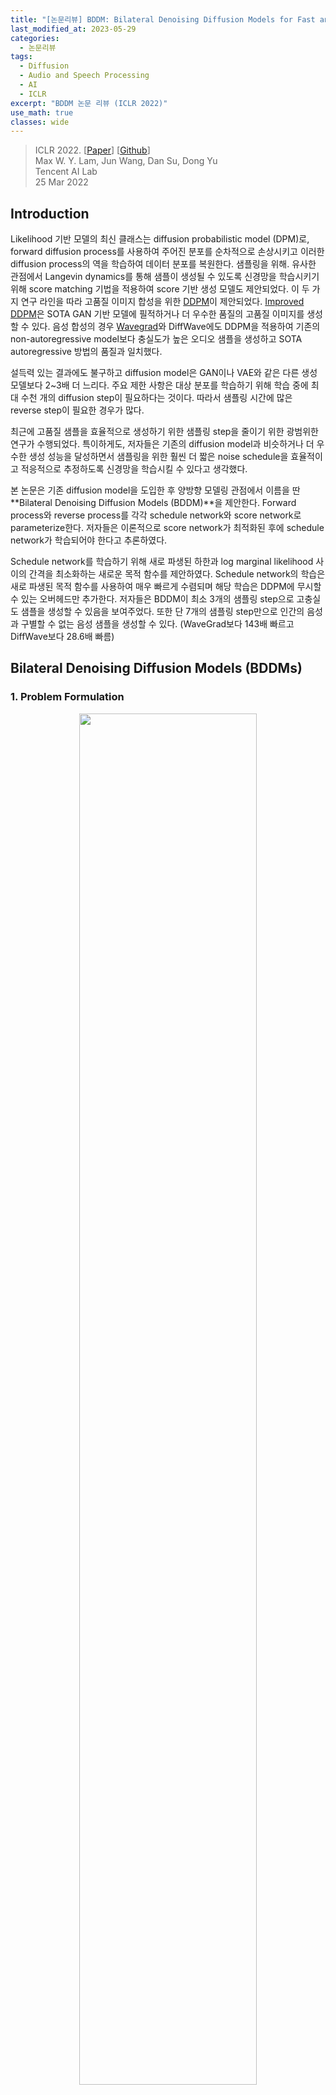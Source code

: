 ```yaml
---
title: "[논문리뷰] BDDM: Bilateral Denoising Diffusion Models for Fast and High-Quality Speech Synthesis"
last_modified_at: 2023-05-29
categories:
  - 논문리뷰
tags:
  - Diffusion
  - Audio and Speech Processing
  - AI
  - ICLR
excerpt: "BDDM 논문 리뷰 (ICLR 2022)"
use_math: true
classes: wide
---
```


> ICLR 2022. [[Paper](https://arxiv.org/abs/2203.13508)] [[Github](https://github.com/tencent-ailab/bddm)]  
> Max W. Y. Lam, Jun Wang, Dan Su, Dong Yu  
> Tencent AI Lab  
> 25 Mar 2022  

## Introduction
Likelihood 기반 모델의 최신 클래스는 diffusion probabilistic model (DPM)로, forward diffusion process를 사용하여 주어진 분포를 순차적으로 손상시키고 이러한 diffusion process의 역을 학습하여 데이터 분포를 복원한다. 샘플링을 위해. 유사한 관점에서 Langevin dynamics를 통해 샘플이 생성될 수 있도록 신경망을 학습시키기 위해 score matching 기법을 적용하여 score 기반 생성 모델도 제안되었다. 이 두 가지 연구 라인을 따라 고품질 이미지 합성을 위한 [DDPM](https://kimjy99.github.io/논문리뷰/ddpm)이 제안되었다. [Improved DDPM](https://kimjy99.github.io/논문리뷰/iddpm)은 SOTA GAN 기반 모델에 필적하거나 더 우수한 품질의 고품질 이미지를 생성할 수 있다. 음성 합성의 경우 [Wavegrad](https://kimjy99.github.io/논문리뷰/wavegrad)와 DiffWave에도 DDPM을 적용하여 기존의 non-autoregressive model보다 충실도가 높은 오디오 샘플을 생성하고 SOTA autoregressive 방법의 품질과 일치했다.

설득력 있는 결과에도 불구하고 diffusion model은 GAN이나 VAE와 같은 다른 생성 모델보다 2~3배 더 느리다. 주요 제한 사항은 대상 분포를 학습하기 위해 학습 중에 최대 수천 개의 diffusion step이 필요하다는 것이다. 따라서 샘플링 시간에 많은 reverse step이 필요한 경우가 많다. 

최근에 고품질 샘플을 효율적으로 생성하기 위한 샘플링 step을 줄이기 위한 광범위한 연구가 수행되었다. 특이하게도, 저자들은 기존의 diffusion model과 비슷하거나 더 우수한 생성 성능을 달성하면서 샘플링을 위한 훨씬 더 짧은 noise schedule을 효율적이고 적응적으로 추정하도록 신경망을 학습시킬 수 있다고 생각했다. 

본 논문은 기존 diffusion model을 도입한 후 양방향 모델링 관점에서 이름을 딴 **Bilateral Denoising Diffusion Models (BDDM)**을 제안한다. Forward process와 reverse process를 각각 schedule network와 score network로 parameterize한다. 저자들은 이론적으로 score network가 최적화된 후에 schedule network가 학습되어야 한다고 추론하였다. 

Schedule network를 학습하기 위해 새로 파생된 하한과 log marginal likelihood 사이의 간격을 최소화하는 새로운 목적 함수를 제안하였다. Schedule network의 학습은 새로 파생된 목적 함수를 사용하여 매우 빠르게 수렴되며 해당 학습은 DDPM에 무시할 수 있는 오버헤드만 추가한다. 저자들은 BDDM이 최소 3개의 샘플링 step으로 고충실도 샘플을 생성할 수 있음을 보여주었다. 또한 단 7개의 샘플링 step만으로 인간의 음성과 구별할 수 없는 음성 샘플을 생성할 수 있다. (WaveGrad보다 143배 빠르고 DiffWave보다 28.6배 빠름)

## Bilateral Denoising Diffusion Models (BDDMs)
### 1. Problem Formulation
<center><img src='{{"/assets/img/bddm/bddm-fig1.PNG" | relative_url}}' width="75%"></center>
<br>
Diffusion model을 사용한 빠른 샘플링을 위해 학습을 위한 noise schedule $\beta$보다 훨씬 짧은 샘플링을 위한 noise schedule $\hat{\beta}$을 사용한다. 위 그림에서 볼 수 있듯이 noise schedule에 해당하는 두 개의 개별 diffusion process인 $\beta$와 $\hat{\beta}$를 각각 정의한다. $\beta$로 parameterize된 upper diffusion process는 

$$
\begin{equation}
q_\beta (x_{1:T} \vert x_0) := \prod_{t=1}^T q_{\beta_t} (x_t \vert x_{t-1}) \\
q_{\beta_t} (x_t \vert x_{t-1}) := \mathcal{N} (\sqrt{1-  \beta_t} x_{t-1}, \beta_t I)
\end{equation}
$$

와 동일하지만 lower process는 훨씬 적은 diffusion step으로 정의된다.

$$
\begin{equation}
q_{\hat{\beta}} (\hat{x}_{1:N} \vert \hat{x}_0) = \prod_{n=1}^N q_{\hat{\beta}_n} (\hat{x}_n \vert \hat{x}_{n-1}) \quad (N \ll T)
\end{equation}
$$

$\beta$는 주어지지만 $\hat{\beta}$는 모른다. Reverse process $$p_\theta (\hat{x}_{n-1} \vert \hat{x}^n; \hat{\beta}_n)$$에 대한 $\hat{\beta}$를 찾아 $$\hat{x}_0$$가 $$\hat{x}_N$$에서 N개의 reverse step으로 효과적으로 복구될 수 있도록 하는 것이 목표다. 

### 2. Model Description
많은 이전 연구들이 단축된 linear 또는 Fibonacci noise schedule을 reverse process에 직접 적용했지만, 저자들은 이것이 최선이 아니라고 주장한다. 이론적으로 새로운 단축된 noise schedule에 의해 지정된 diffusion process는 score network $\theta$를 학습하는 데 사용되는 프로세스와 본질적으로 다르다. 따라서 $\theta$는 단축된 diffusion process를 되돌리기에 적합하다고 보장할 수 없다. 이 문제는 단축된 schedule $\hat{\beta}$와 score network $\theta$ 사이의 연결을 설정하기 위해, 즉 $\theta$에 따라 $\hat{\beta}$를 최적화하도록 새로운 모델링 관점에 동기를 부여했다.

시작점으로 $\lfloor N = T / \tau \rfloor$를 고려한다. 여기서 $1 \le \tau < T$는 더 짧은 diffusion process에서 두 연속 변수 사이의 각 diffusion step이 더 긴 diffusion process에서 $\tau$개의 diffusion step에 해당하도록 step 크기를 제어하는 hyperparameter이다. 다음과 같이 정의한다.

$$
\begin{aligned}
q_{\hat{\beta}_{n+1}} (\hat{x}_{n+1} \vert \hat{x}_n = x_t)
&:= q_\beta (x_{t + \tau} \vert x_t) \\
&= \mathcal{N} \bigg( \sqrt{\frac{\alpha_{t+\tau}^2}{\alpha_t^2}} x_t, \bigg( 1 - \frac{\alpha_{t+\tau}^2}{\alpha_t^2} \bigg) I \bigg)
\end{aligned}
$$

여기서 $x_t$는 두 개의 서로 다르게 인덱싱된 diffusion 시퀀스를 연결하기 위해 도입한 중간 diffusion 변수이다. 이 변수를 junctional variable라고 부르면, 학습 중에 $x_0$와 $\beta$가 주어지면 쉽게 생성할 수 있다. 

$$
\begin{equation}
x_t = \alpha_t x_0 + \sqrt{1 - \alpha_t^2} \epsilon_n
\end{equation}
$$

불행하게도, $x_0$이 주어지지 않을 때의 reverse process에 대해 junctional variable은 tractable하지 않다. 그러나 긴 $\beta$로 parameterize된 diffusion process에 대해 학습된 score network $\theta^\ast$에 의해 score를 사용하는 동안 schedule network $\phi$를 도입하여 그에 따라 짧은 noise schedule $\hat{\beta} (\phi)$를 최적화할 수 있다. 

### 3. Score Network
DDPM은 white noise $x_T \sim \mathcal{N}(0,I)$에서 reverse process를 시작하고 데이터 분포를 복구하기 위해 $T$ step을 수행한다.

$$
\begin{equation}
p_\theta (x_0) := \mathbb{E}_{\mathcal{N}(0,I)} [\mathbb{E}_{p_\theta (x_{1:T-1} \vert x_T)} [p_\theta (x_0 \vert x_{1:T})]]
\end{equation}
$$

대조적으로 BDDM은 junctional variable $x_t$에서 시작하여 단 $n$개의 step으로 더 짧은 diffusion 확률 변수 시퀀스를 되돌린다.

$$
\begin{equation}
p_\theta (\hat{x}_0) := \mathbb{E}_{q_{\hat{\beta}} (\hat{x}_{n-1}; x_t, \epsilon_n)} [\mathbb{E}_{p_\theta (\hat{x}_{1:n-2} \vert \hat{x}_{n-1})} [p_\theta (x_0 \vert x_{1:n-1})]], \quad 2 \le n \le N
\end{equation}
$$

여기서 $$q_{\hat{\beta}} (\hat{x}_{n-1}; x_t, \epsilon_n)$$는 posterior에 대한 re-parameterization으로 정의된다.

$$
\begin{aligned}
q_{\hat{\beta}} (\hat{x}_{n-1}; x_t, \epsilon_n)
&:= q_{\hat{\beta}} \bigg( \hat{x}_{n-1} \vert \hat{x}_n = x_t, \hat{x}_0 = \frac{x_t - \sqrt{1 - \hat{\alpha}_n^2} \epsilon_n}{\hat{\alpha}_n} \bigg) \\
&= \mathcal{N} \bigg( \frac{1}{\sqrt{1 - \hat{\beta}_n}} x_t - \frac{\hat{\beta}_n}{\sqrt{(1 - \hat{\beta}_n)(1 - \hat{\alpha}_n^2)}} \epsilon_n, \frac{1 - \hat{\alpha}_{n-1}^2}{1 - \hat{\alpha}_n^2} \hat{\beta}_n I \bigg)
\end{aligned}
$$

$$
\begin{equation}
\hat{\alpha}_n = \prod_{i=1}^n \sqrt{1 - \hat{\beta}_i}, \quad x_t = \alpha_t x_0 + \sqrt{1 - \alpha_t^2} \epsilon_n
\end{equation}
$$

여기서 $x_t$는 근사 인덱스 $$t \sim \mathcal{U}\{(n − 1) \tau, \cdots, n \tau − 1, n \tau\}$$가 주어졌을 때 $x_t$를 $\hat{x}_n$에 매핑하는 junctional variable이다. 

#### Training objective for score network
위의 정의를 통해 log marginal likelihood에 대한 새로운 형태의 하한은 다음과 같이 유도될 수 있다.

$$
\begin{aligned}
\log p_\theta (\hat{x}_0) \ge \mathcal{F}_\textrm{score}^{(n)} (\theta) &:= − \mathcal{L}_\textrm{score}^{(n)} (\theta) − \mathcal{R}_\theta (\hat{x}_0, x_t) \\
\mathcal{L}_\textrm{score}^{(n)} (\theta) &:= D_\textrm{KL} (p_\theta (\hat{x}_{n-1} \vert \hat{x}_n = x_t) \| q_{\hat{\beta}} (\hat{x}_{n-1}; x_t, \epsilon_n)) \\
\mathcal{R}_\theta (\hat{x}_0, x_t) &:= - \mathbb{E}_{p_\theta (\hat{x}_1 \vert \hat{x}_n = x_t)} [\log p_\theta (\hat{x}_0 \vert \hat{x}_1)]
\end{aligned}
$$

Junctional variable $x_t$를 통해 목적 함수 $$\mathcal{L}_\textrm{ddpm}^{(t)} (\theta), \forall t \in \{1, \cdots, T\}$$를 최적화하는 해 $\theta^\ast$가 $$\mathcal{L}_\textrm{score}^{(n)} (\theta), \forall n \in \{2, \cdots, N\}$$을 최적화하는 해이기도 하다. 따라서 score network $\theta$가  $$\mathcal{L}_\textrm{ddpm}^{(t)} (\theta)$$로 학습되고 $$\hat{x}_{N:0}$$에 대한 짧은 diffusion process를 되돌리기 위해 재사용될 수 있다. 새로 도출된 하한은 기존 score network와 동일한 목적 함수로 결과가 나왔지만 처음으로 score network $\theta$와 $$\hat{x}_{N:0}$$ 사이의 연결을 설정한다. 

### 4. Schedule Network
BDDM에서는 $\hat{\beta}_n$을 

$$
\begin{equation}
\hat{\beta}_n (\phi) = f_\phi (x_t; \hat{\beta}_{n+1})
\end{equation}
$$

로 다시 parameterize하여 forward process에 schedule network를 도입한다. Re-parameterization을 통해 noise schedule의 task, 즉 $\hat{\beta}$ 검색은 이제 데이터 종속 분산을 추정하는 schedule network $f_\phi$를 학습하는 것으로 재구성될 수 있다. Schedule network는 현재 noisy한 샘플 $x_t$를 기반으로 $$\hat{\beta}_n$$을 예측하는 방법을 학습한다. Diffusion step 정보를 반영하는 $$\hat{\beta}_{n+1}$$, $t$, $n$ 외에도 $x_t$는 inference 시에 reverse 방향에서의 noise schedule에 필수적이다.

구체적으로, ancestral step 정보 ($$\hat{\beta}_{n+1}$$)를 채택하여 현재 step에 대한 상한값을 도출하는 한편 schedule network는 현재 $x_t$를 입력으로만 남겨 ancestral step에 대한 noise scale의 상대적인 변화를 예측한다.

먼저, $$\hat{\beta}_n$$의 상한값은 다음과 같다.

$$
\begin{equation}
0 < \hat{\beta}_n < \min \bigg\{ 1 - \frac{\hat{\alpha}_{n+1}^2}{1 - \hat{\beta}_{n+1}}, \hat{\beta}_{n+1} \bigg\}
\end{equation}
$$

그런 다음 신경망 $\sigma_\phi : \mathbb{R}^D \mapsto (0,1)$에 의해 추정된 비율로 상한선을 곱하여 다음을 정의한다.

$$
\begin{equation}
f_\phi (x_t; \hat{\beta}_{n+1}) := \min \bigg\{ 1 - \frac{\hat{\alpha}_{n+1}^2}{1 - \hat{\beta}_{n+1}}, \hat{\beta}_{n+1} \bigg\} \sigma_\phi (x_t)
\end{equation}
$$

여기서 파라미터 $\phi$는 현재 $x_t$에서 두 개의 연속 noise scale ($$\hat{\beta}_n$$과 $$\hat{\beta}_{n+1}$$) 사이의 비율을 추정하기 위해 학습된다.

마지막으로 noise schedule을 위한 inference 시에 최대 reverse step ($N$)과 두 개의 hyperparameter $(\hat{\alpha}_N, \hat{\beta}_N)$에서 시작하여 noise scale $$\hat{\beta}_n (\phi) = f_\phi (\hat{x}_n; \hat{\beta}_{n+1})$$으로 예측하고, 누적하여 곱

$$
\begin{equation}
\hat{\alpha}_n = \frac{\hat{\alpha}_{n+1}}{\sqrt{1 - \hat{\beta}_{n+1}}}
\end{equation}
$$

를 업데이트한다. 

## Algorithms: Training, Noise Scheduling, and Sampling
<center><img src='{{"/assets/img/bddm/bddm-algo.PNG" | relative_url}}' width="90%"></center>

## Experiments
### 1. Sampling quality in objective and subjective metrics
다음은 BDDM을 SOTA vocoder와 비교한 표이다.  

<center><img src='{{"/assets/img/bddm/bddm-table1.PNG" | relative_url}}' width="70%"></center>
<br>
다음은 동일한 score network와 동일한 step 수로 BDDM을 샘플링 가속화 방법들과 비교한 것이다.

<center><img src='{{"/assets/img/bddm/bddm-table2.PNG" | relative_url}}' width="75%"></center>

### 2. Ablation study and analysis
BDDM의 주요 이점은 $\phi$를 학습하기 위해 새로 파생된 목적 함수 $$\mathcal{L}_\textrm{step}^{(n)}$$에 있다. 저자들은 이에 대한 더 나은 이유를 찾기 위해 제안된 loss를 표준 negative ELBO로 대체하는 ablation study를 수행했다.

<center><img src='{{"/assets/img/bddm/bddm-fig2.PNG" | relative_url}}' width="45%"></center>
<br>
위 그래프는 학습 loss가 다른 네트워크 출력을 plot한 것이다. $$\mathcal{L}_\textrm{elbo}^{(n)}$$를 사용하여 $\phi$를 학습할 때 네트워크 출력이 여러 학습 step 내에서 빠르게 0으로 붕괴되는 것으로 나타났다. 반면 $$\mathcal{L}_\textrm{elbo}^{(n)}$$로 학습된 네트워크는 변동하는 출력을 생성했다. 변동은 네트워크가 $t$에 종속된 noise scale을 적절하게 예측한다는 것을 보여주는 바람직한 속성이다. $t$는 균일한 분포에서 가져온 임의의 timestep이기 때문이다.

저자들은 $\hat{\beta} = \beta$로 설정하고 최적화된 $\theta^\ast$를 동일하게 사용하여

$$
\begin{equation}
\mathcal{F}_\textrm{bddm}^{(t)} := \mathcal{F}_\textrm{score}^{(t)} + \mathcal{L}_\textrm{step}^{(t)} \ge \mathcal{F}_\textrm{elbo}^{(t)}
\end{equation}
$$

가 $t \in [20, 180]$에서 각각의 값을 갖는지 경험적으로 검증했다. 

<center><img src='{{"/assets/img/bddm/bddm-fig3.PNG" | relative_url}}' width="45%"></center>
<br>
각 값은 위 그래프와 같다 (95% 신뢰 구간). 그래프는 본 논문이 제안한 경계 $$\mathcal{F}_\textrm{bddm}^{(t)}$$이 항상 모든 $t$에서 표준 경계보다 더 엄격한 하한임을 보여준다. 더욱이 $$\mathcal{F}_\textrm{bddm}^{(t)}$$가 $t \le 50$에 대해 상대적으로 훨씬 더 낮은 분산으로 낮은 값을 얻었음을 알 수 있다. 여기서 $$\mathcal{F}_\textrm{elbo}^{(t)}$$는 변동성이 매우 컸다. 이것은 $$\mathcal{F}_\textrm{bddm}^{(t)}$$이 어려운 학습 부분, 즉 score가 $t \rightarrow 0$으로 추정하기 더 어려워질 때 더 잘 해결한다는 것을 의미한다.

